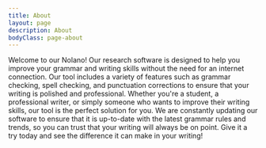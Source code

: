```yaml
---
title: About
layout: page
description: About
bodyClass: page-about
---
```


Welcome to our Nolano! Our research software is designed to help you improve your grammar and writing skills without the need for an internet connection. Our tool includes a variety of features such as grammar checking, spell checking, and punctuation corrections to ensure that your writing is polished and professional. Whether you're a student, a professional writer, or simply someone who wants to improve their writing skills, our tool is the perfect solution for you. We are constantly updating our software to ensure that it is up-to-date with the latest grammar rules and trends, so you can trust that your writing will always be on point. Give it a try today and see the difference it can make in your writing!
